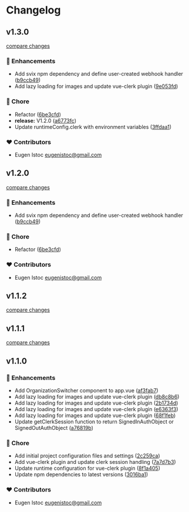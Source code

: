 # Changelog


## v1.3.0

[compare changes](https://github.com/genu/nuxt-clerk-utils/compare/v1.2.0...v1.3.0)

### 🚀 Enhancements

- Add svix npm dependency and define user-created webhook handler ([b9ccb49](https://github.com/genu/nuxt-clerk-utils/commit/b9ccb49))
- Add lazy loading for images and update vue-clerk plugin ([9e053fd](https://github.com/genu/nuxt-clerk-utils/commit/9e053fd))

### 🏡 Chore

- Refactor ([6be3cfd](https://github.com/genu/nuxt-clerk-utils/commit/6be3cfd))
- **release:** V1.2.0 ([a6773fc](https://github.com/genu/nuxt-clerk-utils/commit/a6773fc))
- Update runtimeConfig.clerk with environment variables ([3ffdaa1](https://github.com/genu/nuxt-clerk-utils/commit/3ffdaa1))

### ❤️ Contributors

- Eugen Istoc <eugenistoc@gmail.com>

## v1.2.0

[compare changes](https://github.com/genu/nuxt-clerk-utils/compare/v1.1.2...v1.2.0)

### 🚀 Enhancements

- Add svix npm dependency and define user-created webhook handler ([b9ccb49](https://github.com/genu/nuxt-clerk-utils/commit/b9ccb49))

### 🏡 Chore

- Refactor ([6be3cfd](https://github.com/genu/nuxt-clerk-utils/commit/6be3cfd))

### ❤️ Contributors

- Eugen Istoc <eugenistoc@gmail.com>

## v1.1.2

[compare changes](https://github.com/genu/nuxt-clerk-utils/compare/v1.1.1...v1.1.2)

## v1.1.1

[compare changes](https://github.com/genu/nuxt-clerk-utils/compare/v1.1.0...v1.1.1)

## v1.1.0


### 🚀 Enhancements

- Add OrganizationSwitcher component to app.vue ([af3fab7](https://github.com/your-org/my-module/commit/af3fab7))
- Add lazy loading for images and update vue-clerk plugin ([db8c8b6](https://github.com/your-org/my-module/commit/db8c8b6))
- Add lazy loading for images and update vue-clerk plugin ([2b1734d](https://github.com/your-org/my-module/commit/2b1734d))
- Add lazy loading for images and update vue-clerk plugin ([e6363f3](https://github.com/your-org/my-module/commit/e6363f3))
- Add lazy loading for images and update vue-clerk plugin ([68f1feb](https://github.com/your-org/my-module/commit/68f1feb))
- Update getClerkSession function to return SignedInAuthObject or SignedOutAuthObject ([a76819b](https://github.com/your-org/my-module/commit/a76819b))

### 🏡 Chore

- Add initial project configuration files and settings ([2c259ca](https://github.com/your-org/my-module/commit/2c259ca))
- Add vue-clerk plugin and update clerk session handling ([7a7d7b3](https://github.com/your-org/my-module/commit/7a7d7b3))
- Update runtime configuration for vue-clerk plugin ([8f1a405](https://github.com/your-org/my-module/commit/8f1a405))
- Update npm dependencies to latest versions ([3016ba1](https://github.com/your-org/my-module/commit/3016ba1))

### ❤️ Contributors

- Eugen Istoc <eugenistoc@gmail.com>

